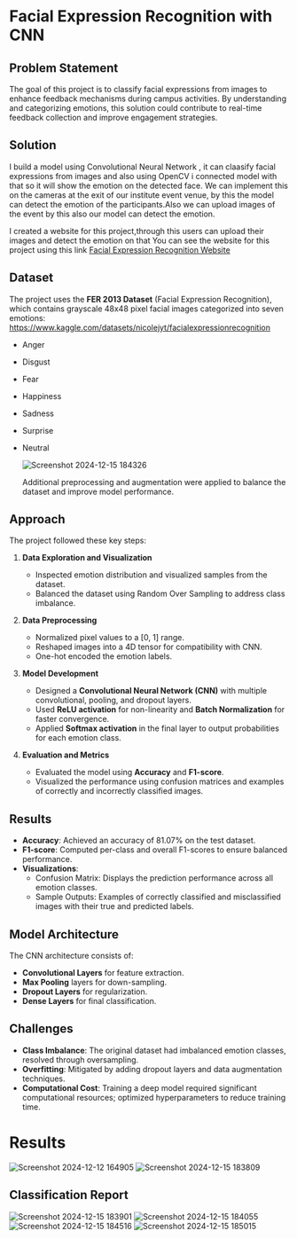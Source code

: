 # Facial Expression Recognition with CNN  
## Problem Statement  
The goal of this project is to classify facial expressions from images to enhance feedback mechanisms during campus activities. By understanding and categorizing emotions, this solution could contribute to real-time feedback collection and improve engagement strategies.  

## Solution
I build a model using Convolutional Neural Network , it can claasify facial expressions from images and also using OpenCV i connected model with that so it will show the emotion on the detected face.
We can implement this on the cameras at the exit of our institute event venue, by this the model can detect the emotion of the participants.Also we can upload images of the event by this also our model can detect the emotion.

I created a website for this project,through this users can upload their images and detect the emotion on that You can see the website for this project using this link <a href="https://krishnanunnir369777.github.io/CNN_website.github.io/">Facial Expression Recognition  Website</a>

## Dataset
The project uses the **FER 2013 Dataset** (Facial Expression Recognition), which contains grayscale 48x48 pixel facial images categorized into seven emotions:  
https://www.kaggle.com/datasets/nicolejyt/facialexpressionrecognition
- Anger  
- Disgust  
- Fear  
- Happiness  
- Sadness  
- Surprise  
- Neutral

  ![Screenshot 2024-12-15 184326](https://github.com/user-attachments/assets/b3d22faf-6340-44a7-a425-9a1027ab5912)


  Additional preprocessing and augmentation were applied to balance the dataset and improve model performance.  

## Approach 
The project followed these key steps:  
1. **Data Exploration and Visualization**  
   - Inspected emotion distribution and visualized samples from the dataset.  
   - Balanced the dataset using Random Over Sampling to address class imbalance.  

2. **Data Preprocessing**  
   - Normalized pixel values to a [0, 1] range.  
   - Reshaped images into a 4D tensor for compatibility with CNN.  
   - One-hot encoded the emotion labels.  

3. **Model Development**  
   - Designed a **Convolutional Neural Network (CNN)** with multiple convolutional, pooling, and dropout layers.  
   - Used **ReLU activation** for non-linearity and **Batch Normalization** for faster convergence.  
   - Applied **Softmax activation** in the final layer to output probabilities for each emotion class.  

4. **Evaluation and Metrics**  
   - Evaluated the model using **Accuracy** and **F1-score**.  
   - Visualized the performance using confusion matrices and examples of correctly and incorrectly classified images.  

## Results  
- **Accuracy**: Achieved an accuracy of 81.07% on the test dataset.  
- **F1-score**: Computed per-class and overall F1-scores to ensure balanced performance.  
- **Visualizations**:  
   - Confusion Matrix: Displays the prediction performance across all emotion classes.  
   - Sample Outputs: Examples of correctly classified and misclassified images with their true and predicted labels.
## Model Architecture  
The CNN architecture consists of:  
- **Convolutional Layers** for feature extraction.  
- **Max Pooling** layers for down-sampling.  
- **Dropout Layers** for regularization.  
- **Dense Layers** for final classification.  

## Challenges  
- **Class Imbalance**: The original dataset had imbalanced emotion classes, resolved through oversampling.  
- **Overfitting**: Mitigated by adding dropout layers and data augmentation techniques.  
- **Computational Cost**: Training a deep model required significant computational resources; optimized hyperparameters to reduce training time.  


# Results
![Screenshot 2024-12-12 164905](https://github.com/user-attachments/assets/093e21ca-8901-4b81-88af-d115a6f9a2ca)
![Screenshot 2024-12-15 183809](https://github.com/user-attachments/assets/7fbc8139-7e4a-49a5-bf3e-6d99e6279a2c)
## Classification Report
![Screenshot 2024-12-15 183901](https://github.com/user-attachments/assets/6ff629d0-989a-4ad3-a240-c481e168ef01)
![Screenshot 2024-12-15 184055](https://github.com/user-attachments/assets/f7c4e74a-c154-4594-acdc-4919f0a4c771)
![Screenshot 2024-12-15 184516](https://github.com/user-attachments/assets/e350edee-7ea1-45e6-9ce2-6c04c9fa1dbf)
![Screenshot 2024-12-15 185015](https://github.com/user-attachments/assets/7aa62c63-c1ba-4fc8-ba96-fa26668a1b98)
